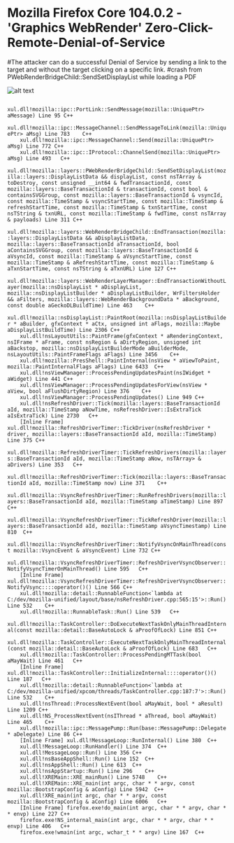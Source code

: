 # Mozilla Firefox Core 104.0.2 - 'Graphics WebRender' Zero-Click-Remote-Denial-of-Service
#The attacker can do a successful Denial of Service by sending a link to the target and without the target clicking on a specific link. #crash from PWebRenderBridgeChild::SendSetDisplayList while loading a PDF

![alt text](https://github.com/APTIRAN/Mozilla-Firefox-Core-104.0.2-Graphics-WebRender-Zero-Click-Remote-Denial-of-Service/blob/main/GIF/POC.gif)

<code>
xul.dll!mozilla::ipc::PortLink::SendMessage(mozilla::UniquePtr<IPC::Message,mozilla::DefaultDelete<IPC::Message>> aMessage) Line 95	C++
 	xul.dll!mozilla::ipc::MessageChannel::SendMessageToLink(mozilla::UniquePtr<IPC::Message,mozilla::DefaultDelete<IPC::Message>> aMsg) Line 783	C++
 	xul.dll!mozilla::ipc::MessageChannel::Send(mozilla::UniquePtr<IPC::Message,mozilla::DefaultDelete<IPC::Message>> aMsg) Line 772	C++
 	xul.dll!mozilla::ipc::IProtocol::ChannelSend(mozilla::UniquePtr<IPC::Message,mozilla::DefaultDelete<IPC::Message>> aMsg) Line 493	C++
 	xul.dll!mozilla::layers::PWebRenderBridgeChild::SendSetDisplayList(mozilla::layers::DisplayListData && displayList, const nsTArray<mozilla::layers::OpDestroy> & toDestroy, const unsigned __int64 & fwdTransactionId, const mozilla::layers::BaseTransactionId<mozilla::layers::TransactionIdType> & transactionId, const bool & containsSVGGroup, const mozilla::layers::BaseTransactionId<mozilla::VsyncIdType> & vsyncId, const mozilla::TimeStamp & vsyncStartTime, const mozilla::TimeStamp & refreshStartTime, const mozilla::TimeStamp & txnStartTime, const nsTString<char> & txnURL, const mozilla::TimeStamp & fwdTime, const nsTArray<mozilla::layers::CompositionPayload> & payloads) Line 311	C++
 	xul.dll!mozilla::layers::WebRenderBridgeChild::EndTransaction(mozilla::layers::DisplayListData && aDisplayListData, mozilla::layers::BaseTransactionId<mozilla::layers::TransactionIdType> aTransactionId, bool aContainsSVGGroup, const mozilla::layers::BaseTransactionId<mozilla::VsyncIdType> & aVsyncId, const mozilla::TimeStamp & aVsyncStartTime, const mozilla::TimeStamp & aRefreshStartTime, const mozilla::TimeStamp & aTxnStartTime, const nsTString<char> & aTxnURL) Line 127	C++
 	xul.dll!mozilla::layers::WebRenderLayerManager::EndTransactionWithoutLayer(mozilla::nsDisplayList * aDisplayList, mozilla::nsDisplayListBuilder * aDisplayListBuilder, WrFiltersHolder && aFilters, mozilla::layers::WebRenderBackgroundData * aBackground, const double aGeckoDLBuildTime) Line 463	C++
 	xul.dll!mozilla::nsDisplayList::PaintRoot(mozilla::nsDisplayListBuilder * aBuilder, gfxContext * aCtx, unsigned int aFlags, mozilla::Maybe<double> aDisplayListBuildTime) Line 2306	C++
 	xul.dll!nsLayoutUtils::PaintFrame(gfxContext * aRenderingContext, nsIFrame * aFrame, const nsRegion & aDirtyRegion, unsigned int aBackstop, mozilla::nsDisplayListBuilderMode aBuilderMode, nsLayoutUtils::PaintFrameFlags aFlags) Line 3456	C++
 	xul.dll!mozilla::PresShell::PaintInternal(nsView * aViewToPaint, mozilla::PaintInternalFlags aFlags) Line 6433	C++
 	xul.dll!nsViewManager::ProcessPendingUpdatesPaint(nsIWidget * aWidget) Line 441	C++
 	xul.dll!nsViewManager::ProcessPendingUpdatesForView(nsView * aView, bool aFlushDirtyRegion) Line 376	C++
 	xul.dll!nsViewManager::ProcessPendingUpdates() Line 949	C++
 	xul.dll!nsRefreshDriver::Tick(mozilla::layers::BaseTransactionId<mozilla::VsyncIdType> aId, mozilla::TimeStamp aNowTime, nsRefreshDriver::IsExtraTick aIsExtraTick) Line 2730	C++
 	[Inline Frame] xul.dll!mozilla::RefreshDriverTimer::TickDriver(nsRefreshDriver * driver, mozilla::layers::BaseTransactionId<mozilla::VsyncIdType> aId, mozilla::TimeStamp) Line 375	C++
 	xul.dll!mozilla::RefreshDriverTimer::TickRefreshDrivers(mozilla::layers::BaseTransactionId<mozilla::VsyncIdType> aId, mozilla::TimeStamp aNow, nsTArray<RefPtr<nsRefreshDriver>> & aDrivers) Line 353	C++
 	xul.dll!mozilla::RefreshDriverTimer::Tick(mozilla::layers::BaseTransactionId<mozilla::VsyncIdType> aId, mozilla::TimeStamp now) Line 371	C++
 	xul.dll!mozilla::VsyncRefreshDriverTimer::RunRefreshDrivers(mozilla::layers::BaseTransactionId<mozilla::VsyncIdType> aId, mozilla::TimeStamp aTimeStamp) Line 897	C++
 	xul.dll!mozilla::VsyncRefreshDriverTimer::TickRefreshDriver(mozilla::layers::BaseTransactionId<mozilla::VsyncIdType> aId, mozilla::TimeStamp aVsyncTimestamp) Line 810	C++
 	xul.dll!mozilla::VsyncRefreshDriverTimer::NotifyVsyncOnMainThread(const mozilla::VsyncEvent & aVsyncEvent) Line 732	C++
 	xul.dll!mozilla::VsyncRefreshDriverTimer::RefreshDriverVsyncObserver::NotifyVsyncTimerOnMainThread() Line 595	C++
 	[Inline Frame] xul.dll!mozilla::VsyncRefreshDriverTimer::RefreshDriverVsyncObserver::NotifyVsync::<lambda_1>::operator()() Line 566	C++
 	xul.dll!mozilla::detail::RunnableFunction<`lambda at C:/dev/mozilla-unified/layout/base/nsRefreshDriver.cpp:565:15'>::Run() Line 532	C++
 	xul.dll!mozilla::RunnableTask::Run() Line 539	C++
 	xul.dll!mozilla::TaskController::DoExecuteNextTaskOnlyMainThreadInternal(const mozilla::detail::BaseAutoLock<mozilla::Mutex &> & aProofOfLock) Line 851	C++
 	xul.dll!mozilla::TaskController::ExecuteNextTaskOnlyMainThreadInternal(const mozilla::detail::BaseAutoLock<mozilla::Mutex &> & aProofOfLock) Line 683	C++
 	xul.dll!mozilla::TaskController::ProcessPendingMTTask(bool aMayWait) Line 461	C++
 	[Inline Frame] xul.dll!mozilla::TaskController::InitializeInternal::<lambda_1>::operator()() Line 187	C++
 	xul.dll!mozilla::detail::RunnableFunction<`lambda at C:/dev/mozilla-unified/xpcom/threads/TaskController.cpp:187:7'>::Run() Line 532	C++
 	xul.dll!nsThread::ProcessNextEvent(bool aMayWait, bool * aResult) Line 1209	C++
 	xul.dll!NS_ProcessNextEvent(nsIThread * aThread, bool aMayWait) Line 465	C++
 	xul.dll!mozilla::ipc::MessagePump::Run(base::MessagePump::Delegate * aDelegate) Line 86	C++
 	[Inline Frame] xul.dll!MessageLoop::RunInternal() Line 380	C++
 	xul.dll!MessageLoop::RunHandler() Line 374	C++
 	xul.dll!MessageLoop::Run() Line 356	C++
 	xul.dll!nsBaseAppShell::Run() Line 152	C++
 	xul.dll!nsAppShell::Run() Line 613	C++
 	xul.dll!nsAppStartup::Run() Line 296	C++
 	xul.dll!XREMain::XRE_mainRun() Line 5748	C++
 	xul.dll!XREMain::XRE_main(int argc, char * * argv, const mozilla::BootstrapConfig & aConfig) Line 5942	C++
 	xul.dll!XRE_main(int argc, char * * argv, const mozilla::BootstrapConfig & aConfig) Line 6006	C++
 	[Inline Frame] firefox.exe!do_main(int argc, char * * argv, char * * envp) Line 227	C++
 	firefox.exe!NS_internal_main(int argc, char * * argv, char * * envp) Line 406	C++
 	firefox.exe!wmain(int argc, wchar_t * * argv) Line 167	C++
</code>

